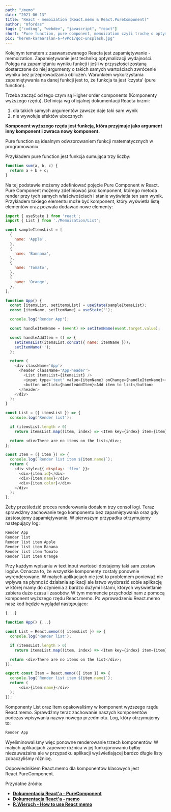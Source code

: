 ```yaml
--- 
path: "/memo"
date: "2021-06-13"
title: "React - memoization (React.memo & React.PureComponent)"
author: "mfordas"
tags: ["coding", "webdev", "javascript", "react"]
short: "Pure function, pure component, memoization czyli trochę o optymalizacji wydajności w React"
pic: "kerem-karaarslan-6-4vPo17qoc-unsplash.jpg"
---
```


  <div>
                                <p>Kolejnym tematem z zaawansowanego Reacta jest zapamiętywanie - memoization. Zapamiętywanie jest techniką optymalizacji wydajności. Polega na zapamiętaniu wyniku funkcji i jeśli w przyszłości zostaną dostarczone do niej argumenty o takich samych wartościach zwrócenie wyniku bez przeprowadzania obliczeń. Warunkiem wykorzystania zapamiętywania na danej funkcji jest to, że funkcja ta jest ‘czysta’ (pure function).
                                </p>
                                <p>Trzeba zacząć od tego czym są Higher order components (Komponenty wyższego rzędu). Definicja wg oficjalnej dokumentacji Reacta brzmi:
                                </p>
                                <ol>
        <li>dla takich samych argumentów zawsze daje taki sam wynik</li>
        <li>nie wywołuje efektów ubocznych</li>
        </ol>
                                <p><b>Komponent wyższego rzędu jest funkcją, która przyjmuje jako argument inny komponent i zwraca nowy komponent.</b>
                                </p>
                                <p>Pure function są idealnym odwzorowaniem funkcji matematycznych w programowaniu.</p>
                                <p>Przykładem pure function jest funkcja sumująca trzy liczby:
                                </p>
                                </div>

```javascript
function sum(a, b, c) {
  return a + b + c;
}
```
<div>
                                <p>Na tej podstawie możemy zdefiniować pojęcie Pure Component w React. Pure Component możemy zdefiniować jako komponent, którego metoda render przy tych samych właściwościach i stanie wyświetla ten sam wynik. Przykładem takiego elementu może być komponent, który wyświetla listę elementów oraz pozwala dodawać nowe elementy:
                                </p>
                                </div>

```javascript
import { useState } from 'react';
import { List } from './Memoization/List';

const sampleItemsList = [
  {
    name: 'Apple',
  },
  {
    name: 'Bannana',
  },
  {
    name: 'Tomato',
  },
  {
    name: 'Orange',
  },
];

function App() {
  const [itemsList, setitemsList] = useState(sampleItemsList);
  const [itemName, setItemName] = useState('');

  console.log('Render App');

  const handleItemName = (event) => setItemName(event.target.value);

  const handleAddItem = () => {
    setitemsList(itemsList.concat({ name: itemName }));
    setItemName('');
  };

  return (
    <div className='App'>
      <header className='App-header'>
        <List itemsList={itemsList} />
        <input type='text' value={itemName} onChange={handleItemName}></input>
        <button onClick={handleAddItem}>Add item to list</button>
      </header>
    </div>
  );
}

const List = ({ itemsList }) => {
  console.log('Render list');

  if (itemsList.length > 0)
    return itemsList.map((item, index) => <Item key={index} item={item} />);

  return <div>There are no items on the list</div>;
};

const Item = ({ item }) => {
  console.log(`Render list item ${item.name}`);
  return (
    <div style={{ display: 'flex' }}>
      <div>{item.id}</div>
      <div>{item.name}</div>
      <div>{item.color}</div>
    </div>
  );
};
```
<div>
                                <p>Żeby prześledzić proces renderowania dodałem trzy consol logi. Teraz sprawdźmy zachowanie tego komponentu bez zapamiętywania oraz gdy zastosujemy zapamiętywanie. W pierwszym przypadku otrzymujemy następujący log:</p>
</div>

```javascript
Render App
Render list
Render list item Apple
Render list item Banana
Render list item Tomato
Render list item Orange
```
<div>
<p>Przy każdym wpisaniu w text input wartości dostajemy taki sam zestaw logów. Oznacza to, że wszystkie komponenty zostały ponownie wyrenderowane. W małych aplikacjach nie jest to problemem ponieważ nie wpływa na płynność działania aplikacji ale łatwo wyobrazić sobie aplikację w której mamy do czynienia z bardzo dużymi listami, których wyświetlanie zabiera dużo czasu i zasobów. W tym momencie przychodzi nam z pomocą komponent wyższego rzędu React.memo. Po wprowadzeniu React.memo nasz kod będzie wyglądał następująco:</p>
</div>

```javascript
{...}

function App() {...}

const List = React.memo(({ itemsList }) => {
  console.log('Render list');

  if (itemsList.length > 0)
    return itemsList.map((item, index) => <Item key={index} item={item} />);

  return <div>There are no items on the list</div>;
});

export const Item = React.memo(({ item }) => {
  console.log(`Render list item ${item.name}`);
  return (
      <div>{item.name}</div>
  );
});
```
<div>
<p>Komponenty List oraz Item opakowaliśmy w komponent wyższego rzędu React.memo. Sprawdźmy teraz zachowanie naszych komponentów podczas wpisywania nazwy nowego przedmiotu. Log, który otrzymujemy to:</p>
</div>

```javascript
Render App
```
<div>
<p>Wyeliminowaliśmy więc ponowne renderowanie trzech komponentów. W małych aplikacjach zapewne różnica w jej funkcjonowaniu byłby niezauważalna ale w przypadku aplikacji wyświetlającej bardzo długie listy zobaczyliśmy różnicę.</p>
<p>Odpowiednikiem React.memo dla komponentów klasowych jest React.PureComponent.</p>
<p>
                                     Przydatne źródła:
                                    <ul>
                                        <li><a
                                        href="https://pl.reactjs.org/docs/react-api.html#reactpurecomponent"
                                        target="_blank"><b>Dokumentacja React'a - PureComponent</b></a></li>
                                        <li><a
                                        href="https://pl.reactjs.org/docs/react-api.html#reactmemo"
                                        target="_blank"><b>Dokumentacja React'a - memo</b></a></li>
                                        <li><a
                                        href="https://www.robinwieruch.de/react-memo"
                                        target="_blank"><b>R.Wieruch - How to use React memo</b></a></li>
                                    </ul>
                                </p>
</div>